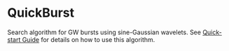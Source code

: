 # QuickBurst
Search algorithm for GW bursts using sine-Gaussian wavelets. See [Quick-start Guide](https://github.com/JacobATaylor/QuickBurst/blob/main/docs/how_to_run_QuickBurst.md) for details on how to use this algorithm.
